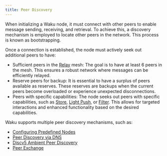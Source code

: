 ```yaml
---
title: Peer Discovery
---
```


When initializing a Waku node, it must connect with other peers to enable message sending, receiving, and retrieval. To achieve this, a discovery mechanism is employed to locate other peers in the network. This process is known as bootstrapping.

Once a connection is established, the node must actively seek out additional peers to have:

- Sufficient peers in the [Relay](/overview/concepts/protocols#relay) mesh: The goal is to have at least 6 peers in the mesh. This ensures a robust network where messages can be efficiently relayed.
- Reserve peers for backup: It is essential to have a surplus of peers available as reserves. These reserves are backups when the current peers become overloaded or experience unexpected disconnections.
- Peers with specific capabilities: The node seeks out peers with specific capabilities, such as [Store](/overview/concepts/protocols#store), [Light Push](/overview/concepts/protocols#light-push), or [Filter](/overview/concepts/protocols#filter). This allows for targeted interactions and enhanced functionality based on the desired capabilities.

Waku supports multiple peer discovery mechanisms, such as:

- [Configuring Predefined Nodes](/overview/concepts/predefined-nodes)
- [Peer Discovery via DNS](/overview/concepts/dns-discovery)
- [Discv5 Ambient Peer Discovery](/overview/concepts/discv5)
- [Peer Exchange](/overview/concepts/peer-exchange)